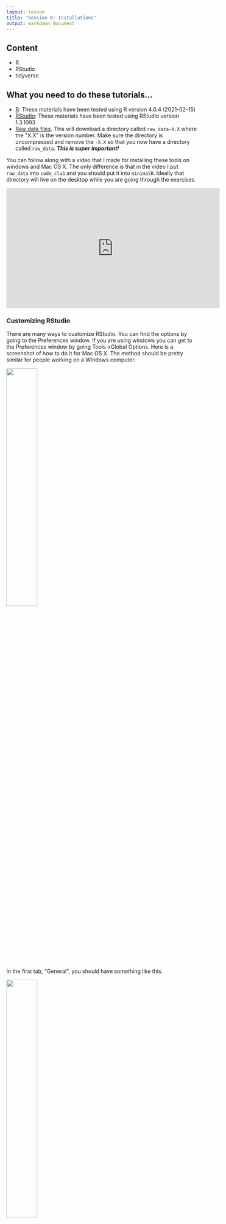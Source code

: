 ```yaml
---
layout: lesson
title: "Session 0: Installations"
output: markdown_document
---
```


## Content
* R
* RStudio
* tidyverse



## What you need to do these tutorials...
* [R](https://cloud.r-project.org/): These materials have been tested using R version 4.0.4 (2021-02-15)
* [RStudio](https://www.rstudio.com/products/rstudio/download/#download): These materials have been tested using RStudio version 1.3.1093
* [Raw data files](https://github.com/riffomonas/raw_data/archive/refs/tags/0.3.zip). This will download a directory called `raw_data-X.X` where the "X.X" is the version number. Make sure the directory is uncompressed and remove the `-X.X` so that you now have a directory called `raw_data`. ***This is super important!***

You can follow along with a video that I made for installing these tools on windows and Mac OS X. The only difference is that in the video I put `raw_data` into `code_club` and you should put it into `minimalR`. Ideally that directory will live on the desktop while you are going through the exercises.

<iframe style="margin: 0 auto;display:block;" width="560" height="315" src="https://www.youtube.com/embed/D6CunpqF04E" frameborder="0" allow="accelerometer; autoplay; clipboard-write; encrypted-media; gyroscope; picture-in-picture" allowfullscreen></iframe>

### Customizing RStudio
There are many ways to customize RStudio. You can find the options by going to the Preferences window. If you are using windows you can get to the Preferences window by going Tools->Global Options. Here is a screenshot of how to do it for Mac OS X. The method should be pretty similar for people working on a Windows computer.

<img class="center" src="assets/images/launch_preferences.png" width="40%">

In the first tab, "General", you should have something like this.

<img class="center" src="assets/images/general_preferences_tab.png" width="40%">

You don't want any of the boxes to be checked except to be notified of RStudio updates, these are especially problematic:
* Restore .RData into workspace at startup
* Save workspace to .RData on exit (toggle should say "Never")
* Always save history

Once you've got everything checked/unchecked the way you want it, go ahead and click "Apply" and then "OK"


### Installing packages

There's a lot of functionality built into R. The beauty of it being an open source resource is that anyone can add to it to expand it's functionality or to improve how you work with the existing functionality. This is done through packages. Some day, you might make your own package! We will use several R packages throughout our Code Clubs. The one we'll use the most is called `tidyverse`. We'll be talking a lot about this package as we go along. But for now, we need to install this package. In the lower right panel of RStudio, select the "Package" tab. You'll get something that looks like this:

<img class="center" src="assets/images/package_tab.png" width="50%">

In the search window, type in "tidyverse" (without the quotes). If it isn't already installed, you won't see it. If it is installed, it will be listed. The package isn't installed on my computer.

<img class="center" src="assets/images/tidyverse_search_v1.png" width="50%">

If it isn't installed on your computer either, go ahead and click the Install button and type "tidyverse" into the "Packages" window:

<img class="center" src="assets/images/tidyverse_install_window.png" width="50%">

Once you press the "Install" button, the dialog will close and RStudio will install the package. You'll notice a couple things have happened. In the Packages tab in the lower right panel, you now see the "tidyverse" package is there. You'll also notice that in the lower left corner that R ran the command `install.packages("tidyverse")`.

<img class="center" src="assets/images/install_packages_tidyverse.png" width="50%">

Finally, to make all of the tidyverse goodness available as we go through the tutorials, you can either click the small square next to "tidyverse" in the "Packages" tab or you can run `library(tidyverse)` in the console tab in the lower left panel of RStudio.

<img class="center" src="assets/images/library_tidyverse.png" width="50%">

Some things may happen...
* While loading the tidyverse library or during installation, it may ask if you want to install from source, go ahead and type "Yes" at the prompts.
* You might run into an error message that says, "there is no package called ‘Rcpp’". It might be Rcpp and/or another package that it complains about. Try to replicate the steps for installing the tidyverse package, but with Rcpp and any other packages it complains about.
* If you are on a Mac, to install these tools, you will need to click on the "Terminal" tab an enter `xcode-select --install `. Once that is done, go back to the "Console" tab. Then try to install the packages it is complaining about.
* If you've run into problems and and reinstalled the dependencies, re-run `install.packages(tidyverse)` and repeat the `library(tidyverse)` command. You may need to restart RStudio. You should get something that looks like

```R
> library(tidyverse)
── Attaching packages ─────────────────────────────────────── tidyverse 1.3.0 ──
✔ ggplot2 3.2.1     ✔ purrr   0.3.3
✔ tibble  2.1.3     ✔ dplyr   0.8.4
✔ tidyr   1.0.2     ✔ stringr 1.4.0
✔ readr   1.3.1     ✔ forcats 0.5.0
── Conflicts ────────────────────────────────────────── tidyverse_conflicts() ──
✖ dplyr::filter() masks stats::filter()
✖ dplyr::lag()    masks stats::lag()
```


### R Scripts

We'll quickly get to a point where we don't want to retype multiple lines of code over and over. We can create R scripts that hold lines of code that R Studio will run for us. We can open a new R script by choosing the File menu, then the New File menu, and finally the R Script option. Alternatively, you could click on the icon that contains a white page with a green plus sign on it. I've put a red circle around it in the screen shot below

<img class="center" src="assets/images/new_script.png" width="50%">

Once you select "R script", a new panel will open in RStudio.

<img class="center" src="assets/images/script_window.png" width="50%">

That upper right panel is where you can type in code. Go ahead and copy and paste the following code into your new R script

```R
library(tidyverse)

r_version <- R.version$version.string

read_csv("https://raw.githubusercontent.com/fivethirtyeight/data/master/comma-survey/comma-survey.csv") %>%
	rename(data=`How would you write the following sentence?`) %>%
	mutate(data=recode(data,
		`Some experts say it's important to drink milk, but the data are inconclusive.` = "Plural",
		`Some experts say it's important to drink milk, but the data is inconclusive.` = "Singular")
	) %>%
	count(data) %>%
	drop_na() %>%
	mutate(percentage = 100 * n/sum(n)) %>%
	ggplot(aes(x=data, y=percentage, fill=data)) +
		geom_col(show.legend=FALSE) +
		labs(x=NULL,
			y="Percentage of respondents",
			title="Is the word 'data' plural or singular?",
			subtitle=r_version) +
		theme_classic()


```

Go ahead and save this as `test_script.R`. You should have something like this

<img class="center" src="assets/images/final_script.png" width="50%">


There are several ways to run this script. You could copy and paste all the code to the console window below. An easier way would be to click "Source", and "Source with Echo". There are a few other ways to run the code in the script in your console, but this will serve us well for now...

<img class="center" src="assets/images/source_script.png" width="50%">

This will run your code in the console window below and will pop out your plot in the lower right corner. Viola! If everything is set up correctly, you should have a plot that looks like mine.

<img class="center" src="assets/images/final_output.png" width="75%">

If you don't get this, make sure you installed the `tidyverse` package as described above and then make sure you copy and pasted everything from the code block above into a clean R script file.


## My setup
If you run `sessionInfo` at the console, you will see the version of R and the packages you have installed and attached (more about what this all means later). Here's what mine looks like.




```r
sessionInfo()
```

```
## R version 4.0.4 (2021-02-15)
## Platform: x86_64-apple-darwin17.0 (64-bit)
## Running under: macOS Big Sur 10.16
## 
## Matrix products: default
## BLAS:   /Library/Frameworks/R.framework/Versions/4.0/Resources/lib/libRblas.dylib
## LAPACK: /Library/Frameworks/R.framework/Versions/4.0/Resources/lib/libRlapack.dylib
## 
## locale:
## [1] en_US.UTF-8/en_US.UTF-8/en_US.UTF-8/C/en_US.UTF-8/en_US.UTF-8
## 
## attached base packages:
## [1] stats     graphics  grDevices utils     datasets  methods   base     
## 
## other attached packages:
##  [1] forcats_0.5.0   stringr_1.4.0   dplyr_1.0.2     purrr_0.3.4    
##  [5] readr_1.4.0     tidyr_1.1.2     tibble_3.0.4    ggplot2_3.3.2  
##  [9] tidyverse_1.3.0 knitr_1.30      ezknitr_0.6    
## 
## loaded via a namespace (and not attached):
##  [1] Rcpp_1.0.5        cellranger_1.1.0  pillar_1.4.6      compiler_4.0.4   
##  [5] dbplyr_2.0.0      R.methodsS3_1.8.1 R.utils_2.10.1    tools_4.0.4      
##  [9] lubridate_1.7.9.2 jsonlite_1.7.1    evaluate_0.14     lifecycle_0.2.0  
## [13] gtable_0.3.0      pkgconfig_2.0.3   rlang_0.4.9       reprex_0.3.0     
## [17] cli_2.1.0         rstudioapi_0.13   DBI_1.1.0         haven_2.3.1      
## [21] xfun_0.19         withr_2.3.0       xml2_1.3.2        httr_1.4.2       
## [25] fs_1.5.0          generics_0.1.0    vctrs_0.3.5       hms_0.5.3        
## [29] grid_4.0.4        tidyselect_1.1.0  glue_1.4.2        R6_2.5.0         
## [33] fansi_0.4.1       readxl_1.3.1      modelr_0.1.8      magrittr_2.0.1   
## [37] ps_1.4.0          backports_1.2.0   scales_1.1.1      ellipsis_0.3.1   
## [41] rvest_0.3.6       assertthat_0.2.1  colorspace_2.0-0  stringi_1.5.3    
## [45] munsell_0.5.0     broom_0.7.2       crayon_1.3.4      R.oo_1.24.0
```
